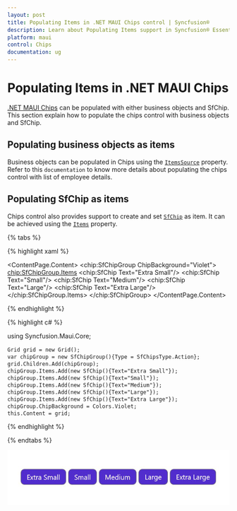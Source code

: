 ```yaml
---
layout: post
title: Populating Items in .NET MAUI Chips control | Syncfusion®
description: Learn about Populating Items support in Syncfusion® Essential Studio® .NET MAUI Chips control, its elements and more.
platform: maui
control: Chips
documentation: ug
---
```


# Populating Items in .NET MAUI Chips

[.NET MAUI Chips](https://www.syncfusion.com/maui-controls/maui-chips) can be populated with either business objects and SfChip. This section explain how to populate the chips control with business objects and SfChip.

## Populating business objects as items

Business objects can be populated in Chips using the [`ItemsSource`](https://help.syncfusion.com/cr/maui/Syncfusion.Maui.Core.SfChipGroup.html#Syncfusion_Maui_Core_SfChipGroup_ItemsSource) property.
Refer to this `documentation` to know more details about populating the chips control with list of employee details.

## Populating SfChip as items

Chips control also provides support to create and set [`SfChip`](https://help.syncfusion.com/cr/maui/Syncfusion.Maui.Core.SfChip.html) as item. It can be achieved using the [`Items`](https://help.syncfusion.com/cr/maui/Syncfusion.Maui.Core.SfChipGroup.html#Syncfusion_Maui_Core_SfChipGroup_Items) property.

{% tabs %}

{% highlight xaml %}

<ContentPage.Content>
<Grid>
	<chip:SfChipGroup ChipBackground="Violet">
	<chip:SfChipGroup.Items>
			<chip:SfChip Text="Extra Small"/>
			<chip:SfChip Text="Small"/>
			<chip:SfChip Text="Medium"/>
			<chip:SfChip Text="Large"/>
			<chip:SfChip Text="Extra Large"/>
		</chip:SfChipGroup.Items>
	</chip:SfChipGroup>
</Grid>
</ContentPage.Content>

{% endhighlight %}

{% highlight c# %}

using Syncfusion.Maui.Core;

	Grid grid = new Grid();
	var chipGroup = new SfChipGroup(){Type = SfChipsType.Action};
	grid.Children.Add(chipGroup);
	chipGroup.Items.Add(new SfChip(){Text="Extra Small"});
	chipGroup.Items.Add(new SfChip(){Text="Small"});
	chipGroup.Items.Add(new SfChip(){Text="Medium"});
	chipGroup.Items.Add(new SfChip(){Text="Large"});
	chipGroup.Items.Add(new SfChip(){Text="Extra Large"});
	chipGroup.ChipBackground = Colors.Violet;
	this.Content = grid;
		
{% endhighlight %}

{% endtabs %}

![Collection of items to chip group](images/items/chips_items.png)


